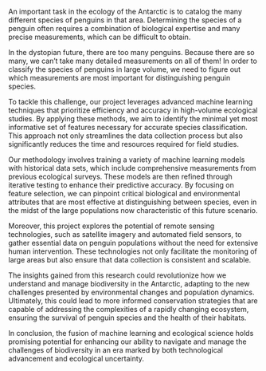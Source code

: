 An important task in the ecology of the Antarctic is to catalog the many different species of penguins in that area. Determining the species of a penguin often requires a combination of biological expertise and many precise measurements, which can be difficult to obtain.

In the dystopian future, there are too many penguins. Because there are so many, we can’t take many detailed measurements on all of them! In order to classify the species of penguins in large volume, we need to figure out which measurements are most important for distinguishing penguin species.

To tackle this challenge, our project leverages advanced machine learning techniques that prioritize efficiency and accuracy in high-volume ecological studies. By applying these methods, we aim to identify the minimal yet most informative set of features necessary for accurate species classification. This approach not only streamlines the data collection process but also significantly reduces the time and resources required for field studies.

Our methodology involves training a variety of machine learning models with historical data sets, which include comprehensive measurements from previous ecological surveys. These models are then refined through iterative testing to enhance their predictive accuracy. By focusing on feature selection, we can pinpoint critical biological and environmental attributes that are most effective at distinguishing between species, even in the midst of the large populations now characteristic of this future scenario.

Moreover, this project explores the potential of remote sensing technologies, such as satellite imagery and automated field sensors, to gather essential data on penguin populations without the need for extensive human intervention. These technologies not only facilitate the monitoring of large areas but also ensure that data collection is consistent and scalable.

The insights gained from this research could revolutionize how we understand and manage biodiversity in the Antarctic, adapting to the new challenges presented by environmental changes and population dynamics. Ultimately, this could lead to more informed conservation strategies that are capable of addressing the complexities of a rapidly changing ecosystem, ensuring the survival of penguin species and the health of their habitats.

In conclusion, the fusion of machine learning and ecological science holds promising potential for enhancing our ability to navigate and manage the challenges of biodiversity in an era marked by both technological advancement and ecological uncertainty.
